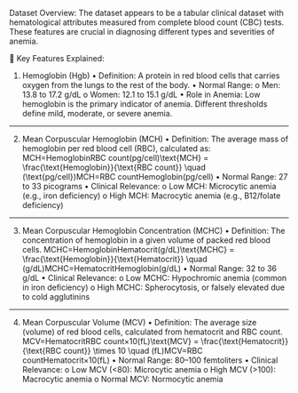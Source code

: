 Dataset Overview:
The dataset appears to be a tabular clinical dataset with hematological attributes measured from complete blood count (CBC) tests. These features are crucial in diagnosing different types and severities of anemia.

📌 Key Features Explained:
1. Hemoglobin (Hgb)
•	Definition: A protein in red blood cells that carries oxygen from the lungs to the rest of the body.
•	Normal Range:
o	Men: 13.8 to 17.2 g/dL
o	Women: 12.1 to 15.1 g/dL
•	Role in Anemia: Low hemoglobin is the primary indicator of anemia. Different thresholds define mild, moderate, or severe anemia.
________________________________________
2. Mean Corpuscular Hemoglobin (MCH)
•	Definition: The average mass of hemoglobin per red blood cell (RBC), calculated as:
MCH=HemoglobinRBC count(pg/cell)\text{MCH} = \frac{\text{Hemoglobin}}{\text{RBC count}} \quad (\text{pg/cell})MCH=RBC countHemoglobin(pg/cell) 
•	Normal Range: 27 to 33 picograms
•	Clinical Relevance:
o	Low MCH: Microcytic anemia (e.g., iron deficiency)
o	High MCH: Macrocytic anemia (e.g., B12/folate deficiency)
________________________________________
3. Mean Corpuscular Hemoglobin Concentration (MCHC)
•	Definition: The concentration of hemoglobin in a given volume of packed red blood cells.
MCHC=HemoglobinHematocrit(g/dL)\text{MCHC} = \frac{\text{Hemoglobin}}{\text{Hematocrit}} \quad (g/dL)MCHC=HematocritHemoglobin(g/dL) 
•	Normal Range: 32 to 36 g/dL
•	Clinical Relevance:
o	Low MCHC: Hypochromic anemia (common in iron deficiency)
o	High MCHC: Spherocytosis, or falsely elevated due to cold agglutinins
________________________________________
4. Mean Corpuscular Volume (MCV)
•	Definition: The average size (volume) of red blood cells, calculated from hematocrit and RBC count.
MCV=HematocritRBC count×10(fL)\text{MCV} = \frac{\text{Hematocrit}}{\text{RBC count}} \times 10 \quad (fL)MCV=RBC countHematocrit×10(fL) 
•	Normal Range: 80–100 femtoliters
•	Clinical Relevance:
o	Low MCV (<80): Microcytic anemia
o	High MCV (>100): Macrocytic anemia
o	Normal MCV: Normocytic anemia

